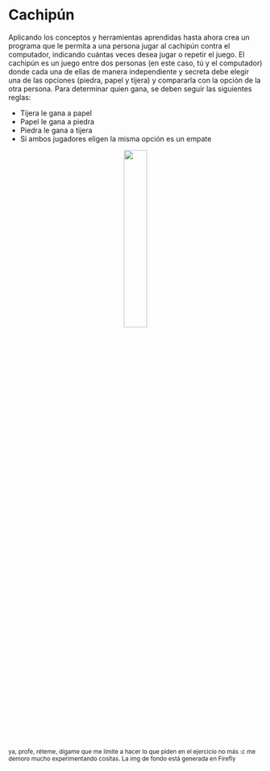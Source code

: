 <h1>Cachipún</h1>

Aplicando los conceptos y herramientas aprendidas hasta ahora crea un programa que le
permita a una persona jugar al cachipún contra el computador, indicando cuántas veces
desea jugar o repetir el juego. El cachipún es un juego entre dos personas (en este caso, tú y
el computador) donde cada una de ellas de manera independiente y secreta debe elegir una
de las opciones (piedra, papel y tijera) y compararla con la opción de la otra persona. Para
determinar quien gana, se deben seguir las siguientes reglas:
 - Tijera le gana a papel
 - Papel le gana a piedra
 - Piedra le gana a tijera
 - Si ambos jugadores eligen la misma opción es un empate



<p align="center" width="10%"><img width="30%" src="https://github.com/user-attachments/assets/56d68cd9-341a-4b21-9b8f-2d84b6e14640">

<sup>ya, profe, réteme, dígame que me limite a hacer lo que piden en el ejercicio no más :c  me demoro mucho experimentando cositas. La img de fondo está generada en Firefly</sup>
